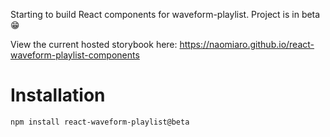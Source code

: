 Starting to build React components for waveform-playlist. Project is in beta 😁

View the current hosted storybook here: https://naomiaro.github.io/react-waveform-playlist-components

# Installation

`npm install react-waveform-playlist@beta`
